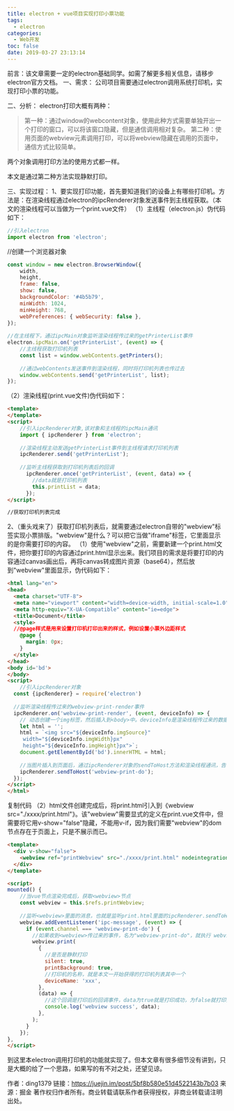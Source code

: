 ```yaml
---
title: electron + vue项目实现打印小票功能
tags:
  - electron
categories:
  - Web开发
toc: false
date: 2019-03-27 23:13:14
---
```


前言：该文章需要一定的electron基础同学。如需了解更多相关信息，请移步electron官方文档。
一、需求：
公司项目需要通过electron调用系统打印机，实现打印小票的功能。

<!-- more -->

二、分析：
electron打印大概有两种：

> 第一种：通过window的webcontent对象，使用此种方式需要单独开出一个打印的窗口，可以将该窗口隐藏，但是通信调用相对复杂。
第二种：使用页面的webview元素调用打印，可以将webview隐藏在调用的页面中，通信方式比较简单。

两个对象调用打印方法的使用方式都一样。

本文是通过第二种方法实现静默打印。

三、实现过程：
1、要实现打印功能，首先要知道我们的设备上有哪些打印机。方法是：在渲染线程通过electron的ipcRenderer对象发送事件到主线程获取。（本文的渲染线程可以当做为一个print.vue文件）
（1）主线程（electron.js）伪代码如下：
```javascript
//引入electron
import electron from 'electron';
```


//创建一个浏览器对象
```javascript
const window = new electron.BrowserWindow({
    width,
    height,
    frame: false,
    show: false,
    backgroundColor: '#4b5b79',
    minWidth: 1024,
    minHeight: 768,
    webPreferences: { webSecurity: false },
});
  
//在主线程下，通过ipcMain对象监听渲染线程传过来的getPrinterList事件
electron.ipcMain.on('getPrinterList', (event) => {
    //主线程获取打印机列表
    const list = window.webContents.getPrinters();
    
    //通过webContents发送事件到渲染线程，同时将打印机列表也传过去
    window.webContents.send('getPrinterList', list);
});
```

（2）渲染线程(print.vue文件)伪代码如下：
```html
<template>
</template>
<script>
    //引入ipcRenderer对象,该对象和主线程的ipcMain通讯
    import { ipcRenderer } from 'electron';
    
    //渲染线程主动发送getPrinterList事件到主线程请求打印机列表
    ipcRenderer.send('getPrinterList'); 
    
    //监听主线程获取到打印机列表后的回调
      ipcRenderer.once('getPrinterList', (event, data) => {
        //data就是打印机列表
        this.printList = data;
      });
</script>

//获取打印机列表完成
```

2、（重头戏来了）获取打印机列表后，就需要通过electron自带的"webview"标签实现小票排版。"webview"是什么？可以把它当做"iframe"标签，它里面显示的是你需要打印的内容。
（1）使用"webview"之前，需要新建一个print.html文件，把你要打印的内容通过print.html显示出来。我们项目的需求是将要打印的内容通过canvas画出后，再将canvas转成图片资源（base64），然后放到"webview"里面显示，伪代码如下：
```html
<html lang="en">
<head>
  <meta charset="UTF-8">
  <meta name="viewport" content="width=device-width, initial-scale=1.0">
  <meta http-equiv="X-UA-Compatible" content="ie=edge">
  <title>Document</title>
  <style>
  //@page样式是用来设置打印机打印出来的样式，例如设置小票外边距样式
    @page {
      margin: 0px;
    }
  </style>
</head>
<body id='bd'>
</body>
<script>
    //引入ipcRenderer对象
  const {ipcRenderer} = require('electron')
  
  //监听渲染线程传过来的webview-print-render事件
  ipcRenderer.on('webview-print-render', (event, deviceInfo) => {
    // 动态创建一个img标签，然后插入到<body>中。deviceInfo是渲染线程传过来的数据
    let html = '';
    html = `<img src="${deviceInfo.imgSource}"
     width="${deviceInfo.imgWidth}px"
     height="${deviceInfo.imgHeight}px">`;
    document.getElementById('bd').innerHTML = html;
    
    //当图片插入到页面后，通过ipcRenderer对象的sendToHost方法和渲染线程通讯，告诉渲染线程打印的内容已经准备完毕，请开始打印操作
    ipcRenderer.sendToHost('webview-print-do');
  });
</script>
</html>

```

复制代码
（2）html文件创建完成后，将print.html引入到《webview src="./xxxx/print.html"》。该"webview"需要显式的定义在print.vue文件中，但需要将它用v-show="false"隐藏，不能用v-if，因为我们需要"webview"的dom节点存在于页面上，只是不展示而已。
```html
<template>
  <div v-show="false">
    <webview ref="printWebview" src="./xxxx/print.html" nodeintegration/>
  </div>
</template>

<script>
mounted() {
    //当vue节点渲染完成后，获取<webview>节点
    const webview = this.$refs.printWebview;
    
    //监听<webview>里面的消息，也就是监听print.html里面的ipcRenderer.sendToHost发送的事件，当该事件发送成功后就会进入下面的回调事件中执行打印操作。
    webview.addEventListener('ipc-message', (event) => {
      if (event.channel === 'webview-print-do') {
        //如果收到<webview>传过来的事件，名为"webview-print-do"，就执行 webview.print打印方法，打印<webview>里面的内容。
        webview.print(
          {
            //是否是静默打印
            silent: true,
            printBackground: true,
            //打印机的名称，就是本文一开始获得的打印机列表其中一个
            deviceName: 'xxx',
          },
          (data) => {
            //这个回调是打印后的回调事件，data为true就是打印成功，为false就打印失败
            console.log('webview success', data);
          },
        );
      }
    });
},
</script>
```

到这里本electron调用打印机的功能就实现了。但本文章有很多细节没有讲到，只是大概的给了一个思路，如果写的有不对之处，还望见谅。

作者：ding1379
链接：https://juejin.im/post/5bf8b580e51d4522143b7b03
来源：掘金
著作权归作者所有。商业转载请联系作者获得授权，非商业转载请注明出处。
